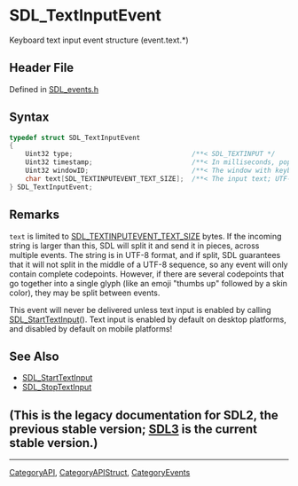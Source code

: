 # SDL_TextInputEvent

Keyboard text input event structure (event.text.*)

## Header File

Defined in [SDL_events.h](https://github.com/libsdl-org/SDL/blob/SDL2/include/SDL_events.h)

## Syntax

```c
typedef struct SDL_TextInputEvent
{
    Uint32 type;                              /**< SDL_TEXTINPUT */
    Uint32 timestamp;                         /**< In milliseconds, populated using SDL_GetTicks() */
    Uint32 windowID;                          /**< The window with keyboard focus, if any */
    char text[SDL_TEXTINPUTEVENT_TEXT_SIZE];  /**< The input text; UTF-8 encoded. */
} SDL_TextInputEvent;
```

## Remarks

`text` is limited to
[SDL_TEXTINPUTEVENT_TEXT_SIZE](SDL_TEXTINPUTEVENT_TEXT_SIZE) bytes. If the
incoming string is larger than this, SDL will split it and send it in
pieces, across multiple events. The string is in UTF-8 format, and if
split, SDL guarantees that it will not split in the middle of a UTF-8
sequence, so any event will only contain complete codepoints. However, if
there are several codepoints that go together into a single glyph (like an
emoji "thumbs up" followed by a skin color), they may be split between
events.

This event will never be delivered unless text input is enabled by calling
[SDL_StartTextInput](SDL_StartTextInput)(). Text input is enabled by
default on desktop platforms, and disabled by default on mobile platforms!

## See Also

- [SDL_StartTextInput](SDL_StartTextInput)
- [SDL_StopTextInput](SDL_StopTextInput)


## (This is the legacy documentation for SDL2, the previous stable version; [SDL3](https://wiki.libsdl.org/SDL3/) is the current stable version.)



----
[CategoryAPI](CategoryAPI), [CategoryAPIStruct](CategoryAPIStruct), [CategoryEvents](CategoryEvents)

